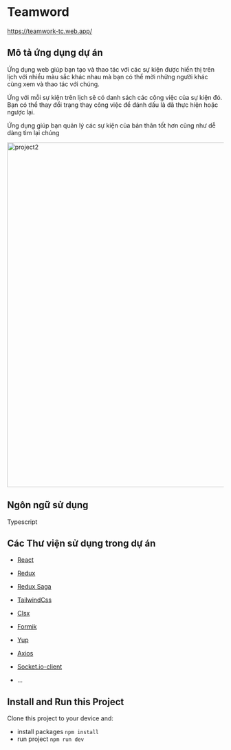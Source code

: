 # Teamword
<a href="https://teamwork-tc.web.app/" target="_blank">https://teamwork-tc.web.app/</a>

## Mô tả ứng dụng dự án
Ứng dụng web giúp bạn tạo và thao tác với các sự kiện được hiển thị trên lịch với nhiều màu sắc khác nhau mà bạn có thể mời những người khác cùng xem và thao tác với chúng. 

Ứng với mỗi sự kiện trên lịch sẽ có danh sách các công việc của sự kiện đó. Bạn có thể thay đổi trạng thay công việc để đánh dấu là đã thực hiện hoặc ngược lại.

Ứng dụng giúp bạn quản lý các sự kiện của bản thân tốt hơn cũng như dễ dàng tìm lại chúng

<img width="800" alt="project2" src="https://user-images.githubusercontent.com/73534639/164042786-9288062d-b313-45b0-9d4f-39a75cec598d.png">

## Ngôn ngữ sử dụng
Typescript

## Các Thư viện sử dụng trong dự án
- <a href="https://reactjs.org/" target="_blank">React</a>
- <a href="https://redux-toolkit.js.org/" target="_blank">Redux</a>
- <a href="https://redux-saga.js.org/" target="_blank">Redux Saga</a>
- <a href="https://tailwindcss.com/" target="_blank">TailwindCss</a>
- <a href="https://www.npmjs.com/package/clsx" target="_blank">Clsx</a>
- <a href="https://formik.org/" target="_blank">Formik</a>
- <a href="https://www.google.com/search?q=yup+npm&oq=yup&aqs=chrome.1.69i59j35i39j0i67l5j69i60.3025j0j4&sourceid=chrome&ie=UTF-8" target="_blank">Yup</a>
- <a href="https://www.npmjs.com/package/axios" target="_blank">Axios</a>
- <a href="https://www.npmjs.com/package/socket.io-react" target="_blank">Socket.io-client</a>

- ...

## Install and Run this Project
Clone this project to your device and:
- install packages
```npm install```
- run project
```npm run dev```



